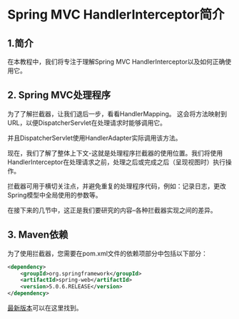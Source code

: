 # Spring MVC HandlerInterceptor简介

## 1.简介
在本教程中，我们将专注于理解Spring MVC HandlerInterceptor以及如何正确使用它。

## 2. Spring MVC处理程序
为了了解拦截器，让我们退后一步，看看HandlerMapping。 这会将方法映射到URL，以便DispatcherServlet在处理请求时能够调用它。

并且DispatcherServlet使用HandlerAdapter实际调用该方法。

现在，我们了解了整体上下文-这就是处理程序拦截器的使用位置。我们将使用HandlerInterceptor在处理请求之前，处理之后或完成之后（呈现视图时）执行操作。

拦截器可用于横切关注点，并避免重复的处理程序代码，例如：记录日志，更改Spring模型中全局使用的参数等。

在接下来的几节中，这正是我们要研究的内容–各种拦截器实现之间的差异。

## 3. Maven依赖
为了使用拦截器，您需要在pom.xml文件的依赖项部分中包括以下部分：

```xml
<dependency>
    <groupId>org.springframework</groupId>
    <artifactId>spring-web</artifactId>
    <version>5.0.6.RELEASE</version>
</dependency>
```

[最新版本](https://search.maven.org/classic/#search%7Cga%7C1%7Ca%3A%22spring-web%22)可以在这里找到。

